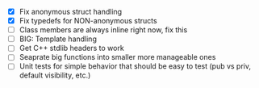 - [x] Fix anonymous struct handling
- [x] Fix typedefs for NON-anonymous structs
- [ ] Class members are always inline right now, fix this
- [ ] BIG: Template handling
- [ ] Get C++ stdlib headers to work
- [ ] Seaprate big functions into smaller more manageable ones
- [ ] Unit tests for simple behavior that should be easy to test (pub vs priv, default visibility, etc.)
